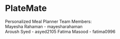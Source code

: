 # PlateMate
Personalized Meal Planner
Team Members: <br>
Mayesha Rahaman - mayesharahaman <br>
Aroush Syed - asyed2105
Fatima Masood - fatima0996

